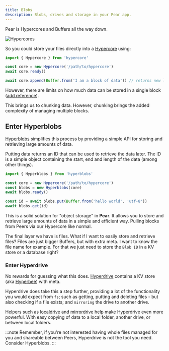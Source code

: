 ```yaml
---
title: Blobs
description: Blobs, drives and storage in your Pear app.
---
```


Pear is Hypercores and Buffers all the way down.

![Hypercores](/memes/hypercores.jpg)

So you could store your files directly into a [Hypercore](/reference/hypercore) using:

```js
import { Hypercore } from 'hypercore'

const core = new Hypercore('/path/to/hypercore')
await core.ready()

await core.append(Buffer.from('I am a block of data')) // returns new length of the core, so you should be able to figure out the index of your data
```

However, there are limits on how much data can be stored in a single block ([add reference]()).

This brings us to chunking data. However, chunking brings the added complexity of managing multiple blocks.

## Enter Hyperblobs

[Hyperblobs](https://github.com/holepunchto/hyperblobs/tree/main) simplifies this process by providing a simple API for storing and retrieving large amounts of data.

Putting data returns an ID that can be used to retrieve the data later. The ID is a simple object containing the start, end and length of the data (among other things).

```js
import { Hyperblobs } from 'hyperblobs'

const core = new Hypercore('/path/to/hypercore')
const blobs = new Hyperblobs(core)
await blobs.ready()

const id = await blobs.put(Buffer.from('hello world', 'utf-8'))
await blobs.get(id)
```

This is a solid solution for "object storage" in **Pear**. It allows you to store and retrieve large amounts of data in a simple and efficient way. Pulling blocks from Peers via our Hypercore like normal.

The final layer we have is files. What if I want to easily store and retrieve files? Files are just bigger Buffers, but with extra meta. I want to know the file name for example. For that we just need to store the `Blob ID` in a KV store or a database right?

### Enter Hyperdrive

No rewards for guessing what this does. [Hyperdrive](https://docs.pears.com/building-blocks/hyperdrive) contains a KV store (aka [Hyperbee](/the-book/building-blocks/key-value-store)) with meta.

Hyperdrive does take this a step further, providing a lot of the functionality you would expect from `fs`; such as getting, putting and deleting files - but also checking if a file exists; and `mirroring` the drive to another drive.

Helpers such as [localdrive](https://docs.pears.com/helpers/localdrive) and [mirrordrive](https://docs.pears.com/helpers/mirrordrive) help make Hyperdrive even more powerful. With easy copying of data to a local folder, another drive, or between local folders.

:::note
Remember, if you're not interested having whole files managed for you and shareable between Peers, Hyperdrive is not the tool you need. Consider Hyperblobs.
:::
